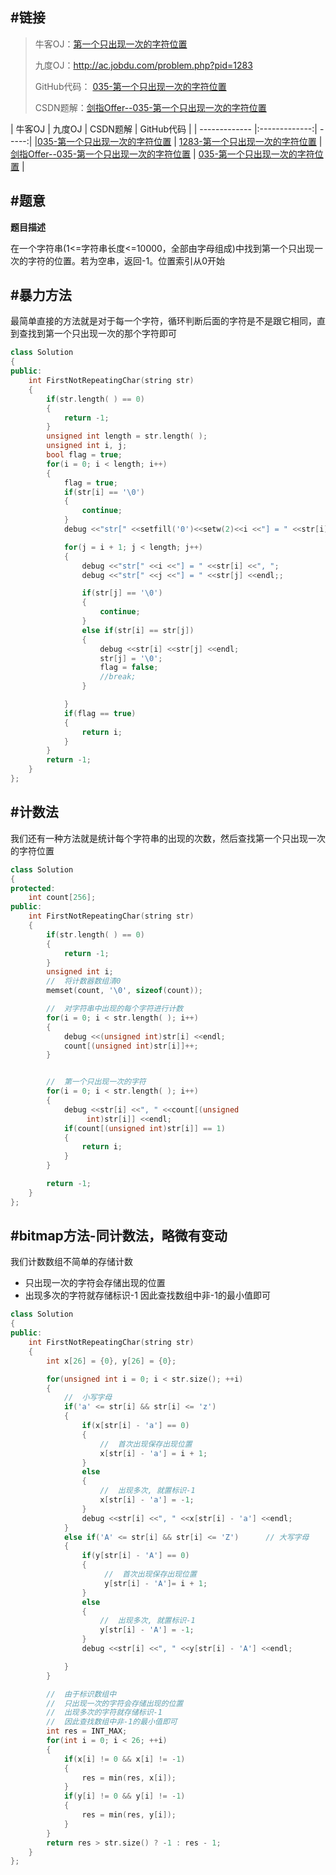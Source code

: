#链接
------- 
>牛客OJ：[第一个只出现一次的字符位置](http://www.nowcoder.com/practice/1c82e8cf713b4bbeb2a5b31cf5b0417c?tpId=13&tqId=11187&rp=2&ru=%2Fta%2Fcoding-interviews&qru=%2Fta%2Fcoding-interviews%2Fquestion-ranking)
> 
>九度OJ：http://ac.jobdu.com/problem.php?pid=1283
> 
>GitHub代码： [035-第一个只出现一次的字符位置](https://github.com/gatieme/CodingInterviews/tree/master/035-第一个只出现一次的字符位置)
>
>CSDN题解：[剑指Offer--035-第一个只出现一次的字符位置](http://blog.csdn.net/gatieme/article/details/51319158)


| 牛客OJ | 九度OJ | CSDN题解 | GitHub代码 | 
| ------------- |:-------------:| -----:| 
|[035-第一个只出现一次的字符位置](http://www.nowcoder.com/practice/1c82e8cf713b4bbeb2a5b31cf5b0417c?tpId=13&tqId=11187&rp=2&ru=%2Fta%2Fcoding-interviews&qru=%2Fta%2Fcoding-interviews%2Fquestion-ranking) | [1283-第一个只出现一次的字符位置](http://ac.jobdu.com/problem.php?pid=1283) | [剑指Offer--035-第一个只出现一次的字符位置](http://blog.csdn.net/gatieme/article/details/51319158) | [035-第一个只出现一次的字符位置](https://github.com/gatieme/CodingInterviews/tree/master/035-第一个只出现一次的字符位置) |



#题意
-------

**题目描述**

在一个字符串(1<=字符串长度<=10000，全部由字母组成)中找到第一个只出现一次的字符的位置。若为空串，返回-1。位置索引从0开始


#暴力方法
-------

最简单直接的方法就是对于每一个字符，循环判断后面的字符是不是跟它相同，直到查找到第一个只出现一次的那个字符即可

```cpp
class Solution
{
public:
    int FirstNotRepeatingChar(string str)
    {
        if(str.length( ) == 0)
        {
            return -1;
        }
        unsigned int length = str.length( );
        unsigned int i, j;
        bool flag = true;
        for(i = 0; i < length; i++)
        {
            flag = true;
            if(str[i] == '\0')
            {
                continue;
            }
            debug <<"str[" <<setfill('0')<<setw(2)<<i <<"] = " <<str[i] <<endl;

            for(j = i + 1; j < length; j++)
            {
                debug <<"str[" <<i <<"] = " <<str[i] <<", ";
                debug <<"str[" <<j <<"] = " <<str[j] <<endl;;

                if(str[j] == '\0')
                {
                    continue;
                }
                else if(str[i] == str[j])
                {
                    debug <<str[i] <<str[j] <<endl;
                    str[j] = '\0';
                    flag = false;
                    //break;
                }

            }
            if(flag == true)
            {
                return i;
            }
        }       
        return -1; 
    }
};
```


#计数法
-------

我们还有一种方法就是统计每个字符串的出现的次数，然后查找第一个只出现一次的字符位置

```cpp
class Solution
{
protected:
    int count[256];
public:
    int FirstNotRepeatingChar(string str)
    {
        if(str.length( ) == 0)
        {
            return -1;
        }
        unsigned int i;
        //  将计数器数组清0
        memset(count, '\0', sizeof(count));

        //  对字符串中出现的每个字符进行计数
        for(i = 0; i < str.length( ); i++)
        {
            debug <<(unsigned int)str[i] <<endl;
            count[(unsigned int)str[i]]++;
        }


        //  第一个只出现一次的字符
        for(i = 0; i < str.length( ); i++)
        {
            debug <<str[i] <<", " <<count[(unsigned
                 int)str[i]] <<endl;
            if(count[(unsigned int)str[i]] == 1)
            {
                return i;
            }
        }

        return -1;
    }
};
```


#bitmap方法-同计数法，略微有变动
-------

我们计数数组不简单的存储计数 
* 只出现一次的字符会存储出现的位置 
* 出现多次的字符就存储标识-1 
因此查找数组中非-1的最小值即可



```cpp
class Solution
{
public:
    int FirstNotRepeatingChar(string str)
    {
        int x[26] = {0}, y[26] = {0};

        for(unsigned int i = 0; i < str.size(); ++i)
        {
            //  小写字母
            if('a' <= str[i] && str[i] <= 'z')
            {
                if(x[str[i] - 'a'] == 0)
                {   
                    //  首次出现保存出现位置
                    x[str[i] - 'a'] = i + 1;
                }
                else
                {
                    //  出现多次, 就置标识-1
                    x[str[i] - 'a'] = -1;
                }
                debug <<str[i] <<", " <<x[str[i] - 'a'] <<endl;
            }
            else if('A' <= str[i] && str[i] <= 'Z')      // 大写字母
            {
                if(y[str[i] - 'A'] == 0)
                {
                     //  首次出现保存出现位置
                     y[str[i] - 'A']= i + 1;
                }
                else 
                {
                    //  出现多次, 就置标识-1
                    y[str[i] - 'A'] = -1;
                }
                debug <<str[i] <<", " <<y[str[i] - 'A'] <<endl;

            }
        }

        //  由于标识数组中
        //  只出现一次的字符会存储出现的位置
        //  出现多次的字符就存储标识-1
        //  因此查找数组中非-1的最小值即可
        int res = INT_MAX;
        for(int i = 0; i < 26; ++i)
        {
            if(x[i] != 0 && x[i] != -1)
            {
                res = min(res, x[i]);
            }
            if(y[i] != 0 && y[i] != -1)
            {
                res = min(res, y[i]);
            }
        }
        return res > str.size() ? -1 : res - 1;
    }
};
```